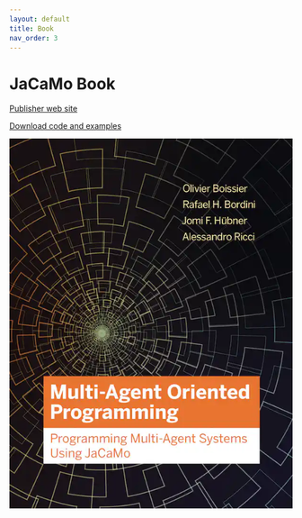 ```yaml
---
layout: default
title: Book
nav_order: 3
---
```


# JaCaMo Book

  [Publisher web site](https://mitpress.mit.edu/books/multi-agent-oriented-programming)

  [Download code and examples](https://jacamo-lang.github.io/documentation/maop-book/readme.html)

  ![book cover](jacamo-book-cover.jpg)
